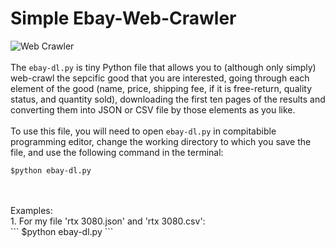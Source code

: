 # Simple Ebay-Web-Crawler
![Web Crawler](https://www.simplilearn.com/ice9/free_resources_article_thumb/what_is_Web_Crawler.jpg)
<br />
<br />
The `ebay-dl.py` is tiny Python file that allows you to (although only simply) web-crawl the sepcific good that you are interested, going through each element of the good (name, price, shipping fee, if it is free-return, quality status, and quantity sold), downloading the first ten pages of the results and converting them into JSON or CSV file by those elements as you like.
<br />
<br />
To use this file, you will need to open `ebay-dl.py` in compitabible programming editor, change the working directory to which you save the file, and use the following command in the terminal:
<br />
```
$python ebay-dl.py 
```
<br />
<br />
Examples:
<br />
1. For my file 'rtx 3080.json' and 'rtx 3080.csv':
<br />
```
$python ebay-dl.py 
```

